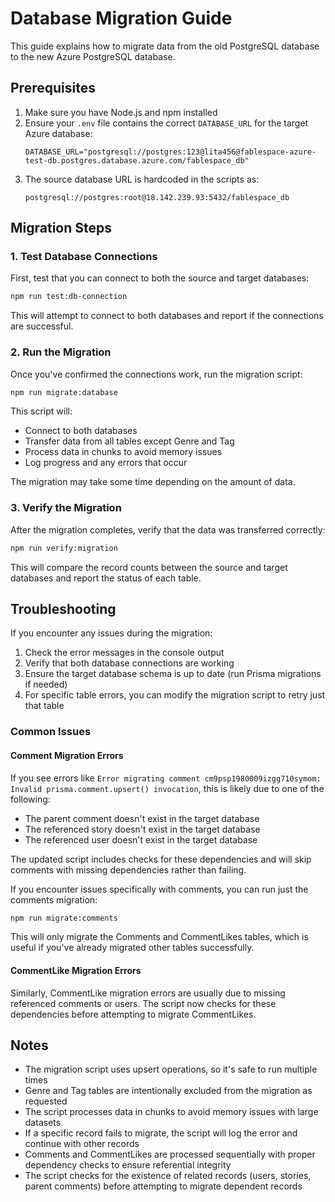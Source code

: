 # Database Migration Guide

This guide explains how to migrate data from the old PostgreSQL database to the new Azure PostgreSQL database.

## Prerequisites

1. Make sure you have Node.js and npm installed
2. Ensure your `.env` file contains the correct `DATABASE_URL` for the target Azure database:
   ```
   DATABASE_URL="postgresql://postgres:123@lita456@fablespace-azure-test-db.postgres.database.azure.com/fablespace_db"
   ```
3. The source database URL is hardcoded in the scripts as:
   ```
   postgresql://postgres:root@18.142.239.93:5432/fablespace_db
   ```

## Migration Steps

### 1. Test Database Connections

First, test that you can connect to both the source and target databases:

```bash
npm run test:db-connection
```

This will attempt to connect to both databases and report if the connections are successful.

### 2. Run the Migration

Once you've confirmed the connections work, run the migration script:

```bash
npm run migrate:database
```

This script will:
- Connect to both databases
- Transfer data from all tables except Genre and Tag
- Process data in chunks to avoid memory issues
- Log progress and any errors that occur

The migration may take some time depending on the amount of data.

### 3. Verify the Migration

After the migration completes, verify that the data was transferred correctly:

```bash
npm run verify:migration
```

This will compare the record counts between the source and target databases and report the status of each table.

## Troubleshooting

If you encounter any issues during the migration:

1. Check the error messages in the console output
2. Verify that both database connections are working
3. Ensure the target database schema is up to date (run Prisma migrations if needed)
4. For specific table errors, you can modify the migration script to retry just that table

### Common Issues

#### Comment Migration Errors

If you see errors like `Error migrating comment cm9psp1980009izgg710symom: Invalid prisma.comment.upsert() invocation`, this is likely due to one of the following:

- The parent comment doesn't exist in the target database
- The referenced story doesn't exist in the target database
- The referenced user doesn't exist in the target database

The updated script includes checks for these dependencies and will skip comments with missing dependencies rather than failing.

If you encounter issues specifically with comments, you can run just the comments migration:

```bash
npm run migrate:comments
```

This will only migrate the Comments and CommentLikes tables, which is useful if you've already migrated other tables successfully.

#### CommentLike Migration Errors

Similarly, CommentLike migration errors are usually due to missing referenced comments or users. The script now checks for these dependencies before attempting to migrate CommentLikes.

## Notes

- The migration script uses upsert operations, so it's safe to run multiple times
- Genre and Tag tables are intentionally excluded from the migration as requested
- The script processes data in chunks to avoid memory issues with large datasets
- If a specific record fails to migrate, the script will log the error and continue with other records
- Comments and CommentLikes are processed sequentially with proper dependency checks to ensure referential integrity
- The script checks for the existence of related records (users, stories, parent comments) before attempting to migrate dependent records
